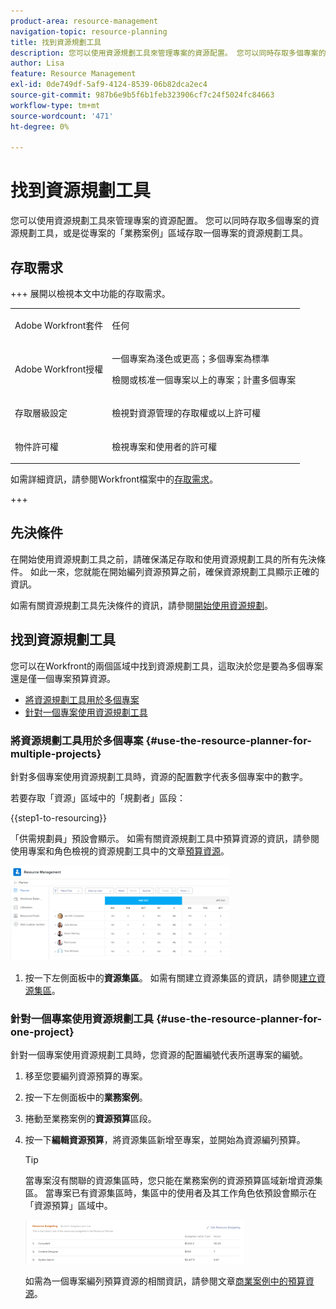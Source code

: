 ```yaml
---
product-area: resource-management
navigation-topic: resource-planning
title: 找到資源規劃工具
description: 您可以使用資源規劃工具來管理專案的資源配置。 您可以同時存取多個專案的資源規劃工具，或是從專案的「業務案例」區域存取一個專案的資源規劃工具。
author: Lisa
feature: Resource Management
exl-id: 0de749df-5af9-4124-8539-06b82dca2ec4
source-git-commit: 987b6e9b5f6b1feb323906cf7c24f5024fc84663
workflow-type: tm+mt
source-wordcount: '471'
ht-degree: 0%

---
```


# 找到資源規劃工具

<!--
<p data-mc-conditions="QuicksilverOrClassic.Draft mode">(This came off this article: draft that content in the article when this comes live: /Content/Resource Mgmt/Resource Planning/get-started-resource-planner.html)</p>
-->

您可以使用資源規劃工具來管理專案的資源配置。 您可以同時存取多個專案的資源規劃工具，或是從專案的「業務案例」區域存取一個專案的資源規劃工具。

## 存取需求

+++ 展開以檢視本文中功能的存取需求。

<table style="table-layout:auto"> 
 <col> 
 <col> 
 <tbody> 
  <tr> 
   <td>Adobe Workfront套件</td> 
   <td><p>任何</p></td>
  </tr> 
  <tr> 
   <td>Adobe Workfront授權</td> 
   <td><p>一個專案為淺色或更高；多個專案為標準</p>
       <p>檢閱或核准一個專案以上的專案；計畫多個專案</p></td>
  </tr> 
  <tr> 
   <td>存取層級設定</td> 
   <td> <p>檢視對資源管理的存取權或以上許可權</p> </td> 
  </tr> 
  <tr> 
   <td>物件許可權</td> 
   <td> <p>檢視專案和使用者的許可權 </p> </td> 
  </tr> 
 </tbody> 
</table>

如需詳細資訊，請參閱Workfront檔案中的[存取需求](/help/quicksilver/administration-and-setup/add-users/access-levels-and-object-permissions/access-level-requirements-in-documentation.md)。

+++

## 先決條件

在開始使用資源規劃工具之前，請確保滿足存取和使用資源規劃工具的所有先決條件。 如此一來，您就能在開始編列資源預算之前，確保資源規劃工具顯示正確的資訊。

如需有關資源規劃工具先決條件的資訊，請參閱[開始使用資源規劃](../../resource-mgmt/resource-planning/get-started-resource-planning.md)。

## 找到資源規劃工具

您可以在Workfront的兩個區域中找到資源規劃工具，這取決於您是要為多個專案還是僅一個專案預算資源。

* [將資源規劃工具用於多個專案](#use-the-resource-planner-for-multiple-projects)
* [針對一個專案使用資源規劃工具](#use-the-resource-planner-for-one-project)

### 將資源規劃工具用於多個專案 {#use-the-resource-planner-for-multiple-projects}

針對多個專案使用資源規劃工具時，資源的配置數字代表多個專案中的數字。

若要存取「資源」區域中的「規劃者」區段：

{{step1-to-resourcing}}

「供需規劃員」預設會顯示。  如需有關資源規劃工具中預算資源的資訊，請參閱使用專案和角色檢視的資源規劃工具中的文章[預算資源](../../resource-mgmt/resource-planning/budget-resources-project-role-views-resource-planner.md)。

![資源規劃工具為預設值](assets/qs-resource-management-area-with-planner-as-default-350x152.png)

1. 按一下左側面板中的&#x200B;**資源集區**。
如需有關建立資源集區的資訊，請參閱[建立資源集區](../../resource-mgmt/resource-planning/resource-pools/create-resource-pools.md)。

### 針對一個專案使用資源規劃工具 {#use-the-resource-planner-for-one-project}

針對一個專案使用資源規劃工具時，您資源的配置編號代表所選專案的編號。

1. 移至您要編列資源預算的專案。
1. 按一下左側面板中的&#x200B;**業務案例**。
1. 捲動至業務案例的&#x200B;**資源預算**&#x200B;區段。
1. 按一下&#x200B;**編輯資源預算**，將資源集區新增至專案，並開始為資源編列預算。

   >[!TIP]
   >
   >當專案沒有關聯的資源集區時，您只能在業務案例的資源預算區域新增資源集區。 當專案已有資源集區時，集區中的使用者及其工作角色依預設會顯示在「資源預算」區域中。

   ![資源預算](assets/resource-budgeting-area-on-project-350x70.png)

   如需為一個專案編列預算資源的相關資訊，請參閱文章[商業案例中的預算資源](../../manage-work/projects/define-a-business-case/budget-resources-in-business-case.md)。
